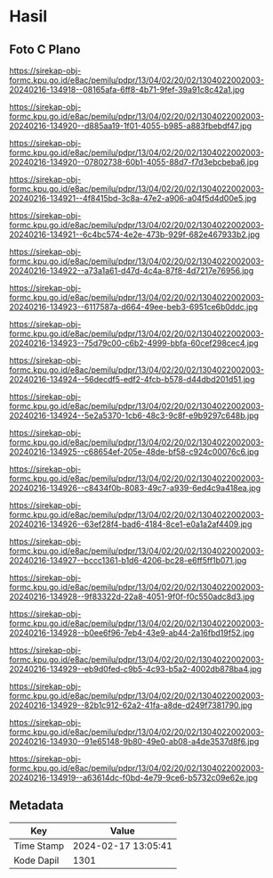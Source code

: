 # Hasil

## Foto C Plano

https://sirekap-obj-formc.kpu.go.id/e8ac/pemilu/pdpr/13/04/02/20/02/1304022002003-20240216-134918--08165afa-6ff8-4b71-9fef-39a91c8c42a1.jpg

https://sirekap-obj-formc.kpu.go.id/e8ac/pemilu/pdpr/13/04/02/20/02/1304022002003-20240216-134920--d885aa19-1f01-4055-b985-a883fbebdf47.jpg

https://sirekap-obj-formc.kpu.go.id/e8ac/pemilu/pdpr/13/04/02/20/02/1304022002003-20240216-134920--07802738-60b1-4055-88d7-f7d3ebcbeba6.jpg

https://sirekap-obj-formc.kpu.go.id/e8ac/pemilu/pdpr/13/04/02/20/02/1304022002003-20240216-134921--4f8415bd-3c8a-47e2-a906-a04f5d4d00e5.jpg

https://sirekap-obj-formc.kpu.go.id/e8ac/pemilu/pdpr/13/04/02/20/02/1304022002003-20240216-134921--6c4bc574-4e2e-473b-929f-682e467933b2.jpg

https://sirekap-obj-formc.kpu.go.id/e8ac/pemilu/pdpr/13/04/02/20/02/1304022002003-20240216-134922--a73a1a61-d47d-4c4a-87f8-4d7217e76956.jpg

https://sirekap-obj-formc.kpu.go.id/e8ac/pemilu/pdpr/13/04/02/20/02/1304022002003-20240216-134923--6117587a-d664-49ee-beb3-6951ce6b0ddc.jpg

https://sirekap-obj-formc.kpu.go.id/e8ac/pemilu/pdpr/13/04/02/20/02/1304022002003-20240216-134923--75d79c00-c6b2-4999-bbfa-60cef298cec4.jpg

https://sirekap-obj-formc.kpu.go.id/e8ac/pemilu/pdpr/13/04/02/20/02/1304022002003-20240216-134924--56decdf5-edf2-4fcb-b578-d44dbd201d51.jpg

https://sirekap-obj-formc.kpu.go.id/e8ac/pemilu/pdpr/13/04/02/20/02/1304022002003-20240216-134924--5e2a5370-1cb6-48c3-9c8f-e9b9297c648b.jpg

https://sirekap-obj-formc.kpu.go.id/e8ac/pemilu/pdpr/13/04/02/20/02/1304022002003-20240216-134925--c68654ef-205e-48de-bf58-c924c00076c6.jpg

https://sirekap-obj-formc.kpu.go.id/e8ac/pemilu/pdpr/13/04/02/20/02/1304022002003-20240216-134926--c8434f0b-8083-49c7-a939-6ed4c9a418ea.jpg

https://sirekap-obj-formc.kpu.go.id/e8ac/pemilu/pdpr/13/04/02/20/02/1304022002003-20240216-134926--63ef28f4-bad6-4184-8ce1-e0a1a2af4409.jpg

https://sirekap-obj-formc.kpu.go.id/e8ac/pemilu/pdpr/13/04/02/20/02/1304022002003-20240216-134927--bccc1361-b1d6-4206-bc28-e6ff5ff1b071.jpg

https://sirekap-obj-formc.kpu.go.id/e8ac/pemilu/pdpr/13/04/02/20/02/1304022002003-20240216-134928--9f83322d-22a8-4051-9f0f-f0c550adc8d3.jpg

https://sirekap-obj-formc.kpu.go.id/e8ac/pemilu/pdpr/13/04/02/20/02/1304022002003-20240216-134928--b0ee6f96-7eb4-43e9-ab44-2a16fbd19f52.jpg

https://sirekap-obj-formc.kpu.go.id/e8ac/pemilu/pdpr/13/04/02/20/02/1304022002003-20240216-134929--eb9d0fed-c9b5-4c93-b5a2-4002db878ba4.jpg

https://sirekap-obj-formc.kpu.go.id/e8ac/pemilu/pdpr/13/04/02/20/02/1304022002003-20240216-134929--82b1c912-62a2-41fa-a8de-d249f7381790.jpg

https://sirekap-obj-formc.kpu.go.id/e8ac/pemilu/pdpr/13/04/02/20/02/1304022002003-20240216-134930--91e65148-9b80-49e0-ab08-a4de3537d8f6.jpg

https://sirekap-obj-formc.kpu.go.id/e8ac/pemilu/pdpr/13/04/02/20/02/1304022002003-20240216-134919--a63614dc-f0bd-4e79-9ce6-b5732c09e62e.jpg


## Metadata

| Key        | Value               |
| ---------- | ------------------- |
| Time Stamp | 2024-02-17 13:05:41 |
| Kode Dapil | 1301                |



